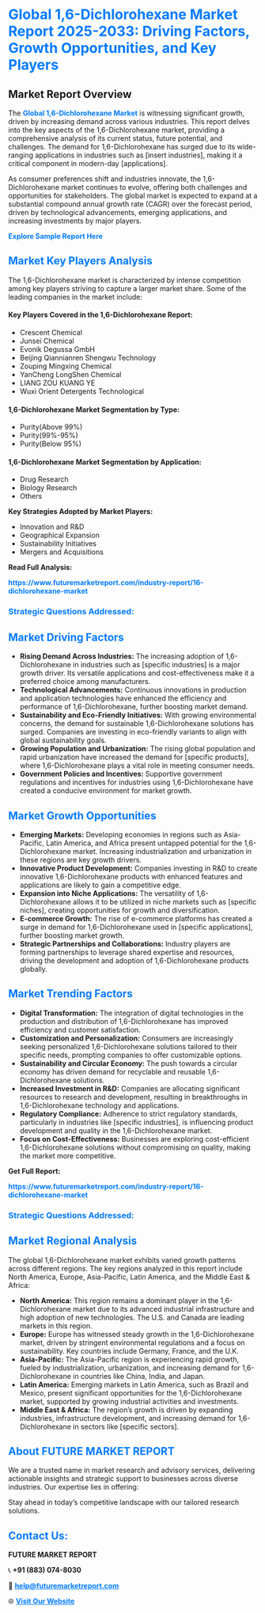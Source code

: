 <h1 style="color: #007BFF;">Global 1,6-Dichlorohexane Market Report 2025-2033: Driving Factors, Growth Opportunities, and Key Players</h1>

<section id="overview">
<h2>Market Report Overview</h2>
<p>The <a href="https://www.futuremarketreport.com/industry-report/16-dichlorohexane-market" style="color: #007BFF; text-decoration: none;"><strong>Global 1,6-Dichlorohexane Market</strong></a> is witnessing significant growth, driven by increasing demand across various industries. This report delves into the key aspects of the 1,6-Dichlorohexane market, providing a comprehensive analysis of its current status, future potential, and challenges. The demand for 1,6-Dichlorohexane has surged due to its wide-ranging applications in industries such as [insert industries], making it a critical component in modern-day [applications].</p>
<p>As consumer preferences shift and industries innovate, the 1,6-Dichlorohexane market continues to evolve, offering both challenges and opportunities for stakeholders. The global market is expected to expand at a substantial compound annual growth rate (CAGR) over the forecast period, driven by technological advancements, emerging applications, and increasing investments by major players.</p>
</section>

<section id="overview">
<p><a href="https://www.futuremarketreport.com/request-sample/reportId=52036" style="color: #007BFF; text-decoration: none;"><strong>Explore Sample Report Here</strong></a></p>
</section>

<section id="key-players">
<h2 style="color: #007BFF;">Market Key Players Analysis</h2>
<p>The 1,6-Dichlorohexane market is characterized by intense competition among key players striving to capture a larger market share. Some of the leading companies in the market include:</p>
<h4>Key Players Covered in the 1,6-Dichlorohexane Report:</h4>
<ul><li>Crescent Chemical</li><li>Junsei Chemical</li><li>Evonik Degussa GmbH</li><li>Beijing Qiannianren Shengwu Technology</li><li>Zouping Mingxing Chemical</li><li>YanCheng LongShen Chemical</li><li>LIANG ZOU KUANG YE</li><li>Wuxi Orient Detergents Technological</li></ul>
<h4>1,6-Dichlorohexane Market Segmentation by Type:</h4>
<ul><li>Purity(Above 99%)</li><li>Purity(99%-95%)</li><li>Purity(Below 95%)</li></ul>

<h4>1,6-Dichlorohexane Market Segmentation by Application:</h4>
<ul><li>Drug Research</li><li>Biology Research</li><li>Others</li></ul>
<p><strong>Key Strategies Adopted by Market Players:</strong></p>
<ul>
<li>Innovation and R&D</li>
<li>Geographical Expansion</li>
<li>Sustainability Initiatives</li>
<li>Mergers and Acquisitions</li>
</ul>
</section>

<section>
<p><strong>Read Full Analysis: </strong></p><a href="https://www.futuremarketreport.com/industry-report/16-dichlorohexane-market" style="color: #007BFF; text-decoration: none;"><strong>https://www.futuremarketreport.com/industry-report/16-dichlorohexane-market</strong></a>
<h3 style="color: #007BFF;">Strategic Questions Addressed:</h3>
</section>

<section id="driving-factors">
<h2 style="color: #007BFF;">Market Driving Factors</h2>
<ul>
<li><strong>Rising Demand Across Industries:</strong> The increasing adoption of 1,6-Dichlorohexane in industries such as [specific industries] is a major growth driver. Its versatile applications and cost-effectiveness make it a preferred choice among manufacturers.</li>
<li><strong>Technological Advancements:</strong> Continuous innovations in production and application technologies have enhanced the efficiency and performance of 1,6-Dichlorohexane, further boosting market demand.</li>
<li><strong>Sustainability and Eco-Friendly Initiatives:</strong> With growing environmental concerns, the demand for sustainable 1,6-Dichlorohexane solutions has surged. Companies are investing in eco-friendly variants to align with global sustainability goals.</li>
<li><strong>Growing Population and Urbanization:</strong> The rising global population and rapid urbanization have increased the demand for [specific products], where 1,6-Dichlorohexane plays a vital role in meeting consumer needs.</li>
<li><strong>Government Policies and Incentives:</strong> Supportive government regulations and incentives for industries using 1,6-Dichlorohexane have created a conducive environment for market growth.</li>
</ul>
</section>

<section id="growth-opportunities">
<h2 style="color: #007BFF;">Market Growth Opportunities</h2>
<ul>
<li><strong>Emerging Markets:</strong> Developing economies in regions such as Asia-Pacific, Latin America, and Africa present untapped potential for the 1,6-Dichlorohexane market. Increasing industrialization and urbanization in these regions are key growth drivers.</li>
<li><strong>Innovative Product Development:</strong> Companies investing in R&D to create innovative 1,6-Dichlorohexane products with enhanced features and applications are likely to gain a competitive edge.</li>
<li><strong>Expansion into Niche Applications:</strong> The versatility of 1,6-Dichlorohexane allows it to be utilized in niche markets such as [specific niches], creating opportunities for growth and diversification.</li>
<li><strong>E-commerce Growth:</strong> The rise of e-commerce platforms has created a surge in demand for 1,6-Dichlorohexane used in [specific applications], further boosting market growth.</li>
<li><strong>Strategic Partnerships and Collaborations:</strong> Industry players are forming partnerships to leverage shared expertise and resources, driving the development and adoption of 1,6-Dichlorohexane products globally.</li>
</ul>
</section>

<section id="trending-factors">
<h2 style="color: #007BFF;">Market Trending Factors</h2>
<ul>
<li><strong>Digital Transformation:</strong> The integration of digital technologies in the production and distribution of 1,6-Dichlorohexane has improved efficiency and customer satisfaction.</li>
<li><strong>Customization and Personalization:</strong> Consumers are increasingly seeking personalized 1,6-Dichlorohexane solutions tailored to their specific needs, prompting companies to offer customizable options.</li>
<li><strong>Sustainability and Circular Economy:</strong> The push towards a circular economy has driven demand for recyclable and reusable 1,6-Dichlorohexane solutions.</li>
<li><strong>Increased Investment in R&D:</strong> Companies are allocating significant resources to research and development, resulting in breakthroughs in 1,6-Dichlorohexane technology and applications.</li>
<li><strong>Regulatory Compliance:</strong> Adherence to strict regulatory standards, particularly in industries like [specific industries], is influencing product development and quality in the 1,6-Dichlorohexane market.</li>
<li><strong>Focus on Cost-Effectiveness:</strong> Businesses are exploring cost-efficient 1,6-Dichlorohexane solutions without compromising on quality, making the market more competitive.</li>
</ul>
</section>

<section>
<p><strong>Get Full Report: </strong></p><a href="https://www.futuremarketreport.com/industry-report/16-dichlorohexane-market" style="color: #007BFF; text-decoration: none;"><strong>https://www.futuremarketreport.com/industry-report/16-dichlorohexane-market</strong></a>
<h3 style="color: #007BFF;">Strategic Questions Addressed:</h3>
</section>


<section id="regional-analysis">
<h2 style="color: #007BFF;">Market Regional Analysis</h2>
<p>The global 1,6-Dichlorohexane market exhibits varied growth patterns across different regions. The key regions analyzed in this report include North America, Europe, Asia-Pacific, Latin America, and the Middle East & Africa:</p>
<ul>
<li><strong>North America:</strong> This region remains a dominant player in the 1,6-Dichlorohexane market due to its advanced industrial infrastructure and high adoption of new technologies. The U.S. and Canada are leading markets in this region.</li>
<li><strong>Europe:</strong> Europe has witnessed steady growth in the 1,6-Dichlorohexane market, driven by stringent environmental regulations and a focus on sustainability. Key countries include Germany, France, and the U.K.</li>
<li><strong>Asia-Pacific:</strong> The Asia-Pacific region is experiencing rapid growth, fueled by industrialization, urbanization, and increasing demand for 1,6-Dichlorohexane in countries like China, India, and Japan.</li>
<li><strong>Latin America:</strong> Emerging markets in Latin America, such as Brazil and Mexico, present significant opportunities for the 1,6-Dichlorohexane market, supported by growing industrial activities and investments.</li>
<li><strong>Middle East & Africa:</strong> The region’s growth is driven by expanding industries, infrastructure development, and increasing demand for 1,6-Dichlorohexane in sectors like [specific sectors].</li>
</ul>
</section>

<footer>
<h2 style="color: #007BFF;">About FUTURE MARKET REPORT</h2>
<p>We are a trusted name in market research and advisory services, delivering actionable insights and strategic support to businesses across diverse industries. Our expertise lies in offering:</p>

<p>Stay ahead in today’s competitive landscape with our tailored research solutions.</p>

<h2 style="color: #007BFF;">Contact Us:</h2>
<p><strong>FUTURE MARKET REPORT</strong></p>
<p>📞 <strong>+91 (883) 074-8030</strong></p>
<p>📧 <strong><a href="mailto:help@futuremarketreport.com" style="color: #007BFF;">help@futuremarketreport.com</a></strong></p>
<p>🌐 <strong><a href="https://www.futuremarketreport.com/" style="color: #007BFF;">Visit Our Website</a></strong></p>
</footer>